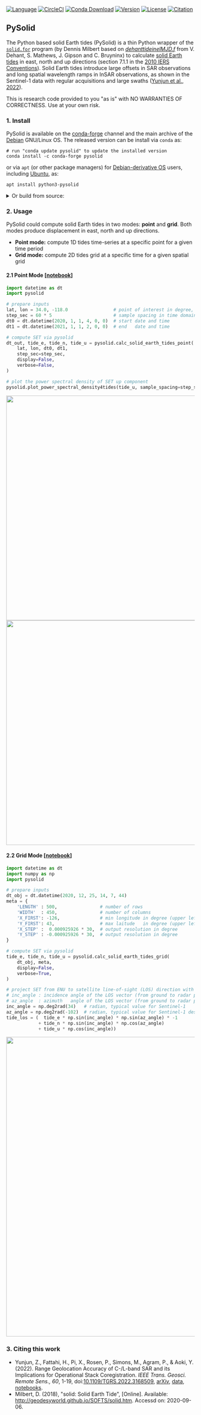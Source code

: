 [![Language](https://img.shields.io/badge/python-3.8%2B-blue.svg?style=flat-square)](https://www.python.org/)
[![CircleCI](https://img.shields.io/circleci/build/github/insarlab/PySolid.svg?logo=circleci&label=tests&style=flat-square)](https://circleci.com/gh/insarlab/PySolid)
[![Conda Download](https://img.shields.io/conda/dn/conda-forge/pysolid?color=green&label=conda%20downloads&style=flat-square)](https://anaconda.org/conda-forge/pysolid)
[![Version](https://img.shields.io/github/v/release/insarlab/PySolid?color=yellow&label=version&style=flat-square)](https://github.com/insarlab/PySolid/releases)
[![License](https://img.shields.io/badge/license-GPLv3+-blue.svg?style=flat-square)](https://github.com/insarlab/PySolid/blob/main/LICENSE)
[![Citation](https://img.shields.io/badge/DOI-10.1109%2FTGRS.2022.3168509-blue?style=flat-square)](https://doi.org/10.1109/TGRS.2022.3168509)

## PySolid

The Python based solid Earth tides (PySolid) is a thin Python wrapper of the [`solid.for`](http://geodesyworld.github.io/SOFTS/solid.htm) program (by Dennis Milbert based on [_dehanttideinelMJD.f_](https://iers-conventions.obspm.fr/content/chapter7/software/dehanttideinel/) from V. Dehant, S. Mathews, J. Gipson and C. Bruyninx) to calculate [solid Earth tides](https://en.wikipedia.org/wiki/Earth_tide) in east, north and up directions (section 7.1.1 in the [2010 IERS Conventions](https://www.iers.org/IERS/EN/Publications/TechnicalNotes/tn36.html)). Solid Earth tides introduce large offsets in SAR observations and long spatial wavelength ramps in InSAR observations, as shown in the Sentinel-1 data with regular acquisitions and large swaths ([Yunjun et al., 2022](https://doi.org/10.1109/TGRS.2022.3168509)).

This is research code provided to you "as is" with NO WARRANTIES OF CORRECTNESS. Use at your own risk.

### 1. Install

PySolid is available on the [conda-forge](https://anaconda.org/conda-forge/pysolid) channel and the main archive of the [Debian](https://tracker.debian.org/pkg/pysolid) GNU/Linux OS. The released version can be install via `conda` as:

```shell
# run "conda update pysolid" to update the installed version
conda install -c conda-forge pysolid
```

or via `apt` (or other package managers) for [Debian-derivative OS](https://wiki.debian.org/Derivatives/Census) users, including [Ubuntu](https://ubuntu.com), as:

```shell
apt install python3-pysolid
```

<details>
<p><summary>Or build from source:</summary></p>

PySolid relies on a few Python modules as described in [requirements.txt](./requirements.txt) and [NumPy's f2py](https://numpy.org/doc/stable/f2py/) to build the Fortran source code. You could use `conda` to install all the dependencies, including the Fortran compiler, or use your own installed Fortran compiler and `pip` to install the rest.

##### a. Download source code

```bash
# run "cd PySolid; git pull" to update to the latest development version
git clone https://github.com/insarlab/PySolid.git
```

##### b. Install dependencies

```bash
# option 1: use conda to install dependencies into an existing, activated environment
conda install -c conda-forge fortran-compiler --file PySolid/requirements.txt

# option 2: use conda to create a new environment named "pysolid"
conda env create -f PySolid/environment.yml
conda activate pysolid

# option 3: have a Fortran compiler already installed and use pip to install the rest dependencies
python -m pip install -r PySolid/requirements.txt
```

##### c. Install PySolid

```bash
# option 1: use pip to install pysolid into the current environment
python -m pip install PySolid

# option 2: use pip to install pysolid in develop mode (editable) into the current environment
# setting an environmental variable as below is required for editable installs via pyproject.toml
export SETUPTOOLS_ENABLE_FEATURES="legacy-editable"
python -m pip install -e PySolid

# option 3: manually compile the Fortran code and setup environment variable
cd PySolid/src/pysolid
f2py -c -m solid solid.for
export PYTHONPATH=${PYTHONPATH}:~/tools/PySolid
```

##### d. Test the installation

To test the installation, run the following:

```bash
python -c "import pysolid; print(pysolid.__version__)"
python PySolid/tests/grid.py
python PySolid/tests/point.py
```
</details>

### 2. Usage

PySolid could compute solid Earth tides in two modes: **point** and **grid**. Both modes produce displacement in east, north and up directions.

+   **Point mode:** compute 1D tides time-series at a specific point for a given time period
+   **Grid mode:** compute 2D tides grid at a specific time for a given spatial grid

#### 2.1 Point Mode [[notebook](./docs/plot_point_SET.ipynb)]

```python
import datetime as dt
import pysolid

# prepare inputs
lat, lon = 34.0, -118.0                 # point of interest in degree, Los Angles, CA
step_sec = 60 * 5                       # sample spacing in time domain in seconds
dt0 = dt.datetime(2020, 1, 1, 4, 0, 0)  # start date and time
dt1 = dt.datetime(2021, 1, 1, 2, 0, 0)  # end   date and time

# compute SET via pysolid
dt_out, tide_e, tide_n, tide_u = pysolid.calc_solid_earth_tides_point(
    lat, lon, dt0, dt1,
    step_sec=step_sec,
    display=False,
    verbose=False,
)

# plot the power spectral density of SET up component
pysolid.plot_power_spectral_density4tides(tide_u, sample_spacing=step_sec)
```

<p align="left">
  <img width="600" src="https://yunjunzhang.files.wordpress.com/2021/01/set_ts_up-1.png">
  <img width="600" src="https://yunjunzhang.files.wordpress.com/2021/01/set_psd-1.png">
</p>

#### 2.2 Grid Mode [[notebook](./docs/plot_grid_SET.ipynb)]

```python
import datetime as dt
import numpy as np
import pysolid

# prepare inputs
dt_obj = dt.datetime(2020, 12, 25, 14, 7, 44)
meta = {
    'LENGTH' : 500,                # number of rows
    'WIDTH'  : 450,                # number of columns
    'X_FIRST': -126,               # min longitude in degree (upper left corner of the upper left pixel)
    'Y_FIRST': 43,                 # max laitude   in degree (upper left corner of the upper left pixel)
    'X_STEP' :  0.000925926 * 30,  # output resolution in degree
    'Y_STEP' : -0.000925926 * 30,  # output resolution in degree
}

# compute SET via pysolid
tide_e, tide_n, tide_u = pysolid.calc_solid_earth_tides_grid(
    dt_obj, meta,
    display=False,
    verbose=True,
)

# project SET from ENU to satellite line-of-sight (LOS) direction with positive for motion towards the satellite
# inc_angle : incidence angle of the LOS vector (from ground to radar platform) measured from vertical.
# az_angle  : azimuth   angle of the LOS vector (from ground to radar platform) measured from the north, with anti-clockwirse as positive.
inc_angle = np.deg2rad(34)   # radian, typical value for Sentinel-1
az_angle = np.deg2rad(-102)  # radian, typical value for Sentinel-1 descending track
tide_los = (  tide_e * np.sin(inc_angle) * np.sin(az_angle) * -1
            + tide_n * np.sin(inc_angle) * np.cos(az_angle)
            + tide_u * np.cos(inc_angle))
```

<p align="left">
  <img width="800" src="https://yunjunzhang.files.wordpress.com/2021/01/set_grid-3.png">
</p>

### 3. Citing this work

+   Yunjun, Z., Fattahi, H., Pi, X., Rosen, P., Simons, M., Agram, P., & Aoki, Y. (2022). Range Geolocation Accuracy of C-/L-band SAR and its Implications for Operational Stack Coregistration. _IEEE Trans. Geosci. Remote Sens., 60_, 1-19, doi:[10.1109/TGRS.2022.3168509](https://doi.org/10.1109/TGRS.2022.3168509), [arXiv](https://doi.org/10.31223/X5F641), [data](https://zenodo.org/record/6360749), [notebooks](https://github.com/yunjunz/2022-Geolocation).
+   Milbert, D. (2018), "solid: Solid Earth Tide", [Online]. Available: http://geodesyworld.github.io/SOFTS/solid.htm. Accessd on: 2020-09-06.

